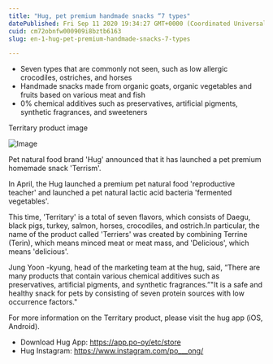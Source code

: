 ```yaml
---
title: "Hug, pet premium handmade snacks “7 types"
datePublished: Fri Sep 11 2020 19:34:27 GMT+0000 (Coordinated Universal Time)
cuid: cm72obnfw000909i8bztb6163
slug: en-1-hug-pet-premium-handmade-snacks-7-types

---
```



- Seven types that are commonly not seen, such as low allergic crocodiles, ostriches, and horses
- Handmade snacks made from organic goats, organic vegetables and fruits based on various meat and fish
- 0% chemical additives such as preservatives, artificial pigments, synthetic fragrances, and sweeteners

Territary product image

![Image](https://cdn.hashnode.com/res/hashnode/image/upload/v1739410871671/f64dfc01-5909-4e20-a285-71060a9c4d4c.jpeg)

Pet natural food brand 'Hug' announced that it has launched a pet premium homemade snack 'Terrism'.

In April, the Hug launched a premium pet natural food 'reproductive teacher' and launched a pet natural lactic acid bacteria 'fermented vegetables'.

This time, 'Territary' is a total of seven flavors, which consists of Daegu, black pigs, turkey, salmon, horses, crocodiles, and ostrich.In particular, the name of the product called 'Terriers' was created by combining Terrine (Terin), which means minced meat or meat mass, and 'Delicious', which means 'delicious'.

Jung Yoon -kyung, head of the marketing team at the hug, said, “There are many products that contain various chemical additives such as preservatives, artificial pigments, and synthetic fragrances.”"It is a safe and healthy snack for pets by consisting of seven protein sources with low occurrence factors."

For more information on the Territary product, please visit the hug app (iOS, Android).

- Download Hug App: https://app.po-oy/etc/store
- Hug Instagram: https://www.instagram.com/po___ong/